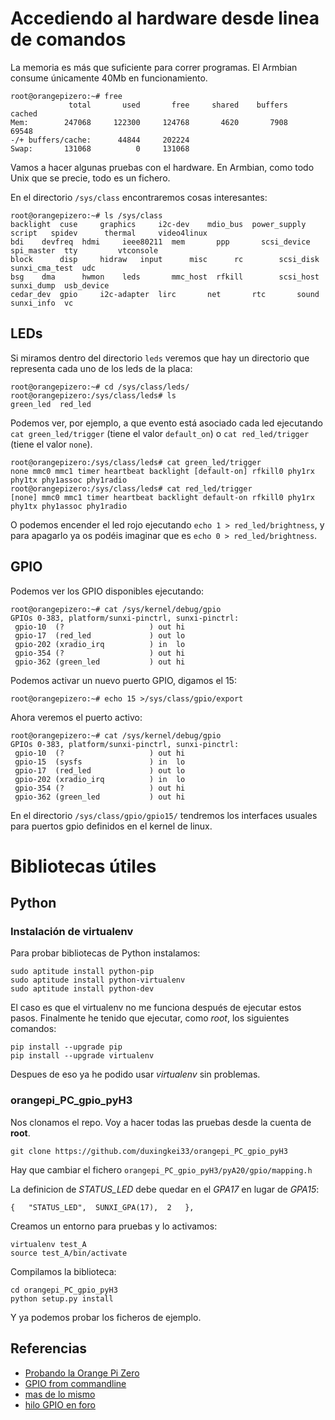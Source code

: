 # Accediendo al hardware desde linea de comandos

La memoria es más que suficiente para correr programas. El Armbian
consume únicamente 40Mb en funcionamiento.

~~~~
root@orangepizero:~# free
             total       used       free     shared    buffers     cached
Mem:        247068     122300     124768       4620       7908      69548
-/+ buffers/cache:      44844     202224
Swap:       131068          0     131068
~~~~

Vamos a hacer algunas pruebas con el hardware. En Armbian, como todo
Unix que se precie, todo es un fichero.

En el directorio `/sys/class` encontraremos cosas interesantes:

~~~~
root@orangepizero:~# ls /sys/class
backlight  cuse     graphics	 i2c-dev    mdio_bus  power_supply  script	 spidev		 thermal     video4linux
bdi	   devfreq  hdmi	 ieee80211  mem       ppp	    scsi_device  spi_master	 tty	     vtconsole
block	   disp     hidraw	 input	    misc      rc	    scsi_disk	 sunxi_cma_test  udc
bsg	   dma	    hwmon	 leds	    mmc_host  rfkill	    scsi_host	 sunxi_dump	 usb_device
cedar_dev  gpio     i2c-adapter  lirc	    net       rtc	    sound	 sunxi_info	 vc
~~~~

## LEDs

Si miramos dentro del directorio `leds` veremos que hay un directorio
que representa cada uno de los leds de la placa:

~~~~
root@orangepizero:~# cd /sys/class/leds/
root@orangepizero:/sys/class/leds# ls
green_led  red_led
~~~~

Podemos ver, por ejemplo, a que evento está asociado cada led ejecutando
`cat green_led/trigger` (tiene el valor `default_on`) o `cat
red_led/trigger` (tiene el valor `none`).

~~~~
root@orangepizero:/sys/class/leds# cat green_led/trigger 
none mmc0 mmc1 timer heartbeat backlight [default-on] rfkill0 phy1rx phy1tx phy1assoc phy1radio 
root@orangepizero:/sys/class/leds# cat red_led/trigger 
[none] mmc0 mmc1 timer heartbeat backlight default-on rfkill0 phy1rx phy1tx phy1assoc phy1radio 
~~~~

O podemos encender el led rojo ejecutando `echo 1 >
red_led/brightness`, y para apagarlo ya os podéis imaginar que es
`echo 0 > red_led/brightness`.

## GPIO

Podemos ver los GPIO disponibles ejecutando:

~~~~
root@orangepizero:~# cat /sys/kernel/debug/gpio
GPIOs 0-383, platform/sunxi-pinctrl, sunxi-pinctrl:
 gpio-10  (?                   ) out hi
 gpio-17  (red_led             ) out lo
 gpio-202 (xradio_irq          ) in  lo
 gpio-354 (?                   ) out hi
 gpio-362 (green_led           ) out hi
~~~~

Podemos activar un nuevo puerto GPIO, digamos el 15:

~~~~
root@orangepizero:~# echo 15 >/sys/class/gpio/export
~~~~

Ahora veremos el puerto activo:

~~~~
root@orangepizero:~# cat /sys/kernel/debug/gpio 
GPIOs 0-383, platform/sunxi-pinctrl, sunxi-pinctrl:
 gpio-10  (?                   ) out hi
 gpio-15  (sysfs               ) in  lo
 gpio-17  (red_led             ) out lo
 gpio-202 (xradio_irq          ) in  lo
 gpio-354 (?                   ) out hi
 gpio-362 (green_led           ) out hi
~~~~

En el directorio `/sys/class/gpio/gpio15/` tendremos los interfaces
usuales para puertos gpio definidos en el kernel de linux.

# Bibliotecas útiles

## Python

### Instalación de virtualenv 

Para probar bibliotecas de Python instalamos:

~~~~{bash}
sudo aptitude install python-pip
sudo aptitude install python-virtualenv
sudo aptitude install python-dev
~~~~

El caso es que el virtualenv no me funciona después de ejecutar estos
pasos. Finalmente he tenido que ejecutar, como _root_, los siguientes
comandos:

~~~~
pip install --upgrade pip
pip install --upgrade virtualenv
~~~~

Despues de eso ya he podido usar _virtualenv_ sin problemas.

### orangepi_PC_gpio_pyH3

Nos clonamos el repo. Voy a hacer todas las pruebas desde la cuenta de
__root__.

~~~~
git clone https://github.com/duxingkei33/orangepi_PC_gpio_pyH3
~~~~

Hay que cambiar el fichero `orangepi_PC_gpio_pyH3/pyA20/gpio/mapping.h`

La definicion de *STATUS_LED* debe quedar en el _GPA17_ en lugar de _GPA15_:

~~~~
{   "STATUS_LED",  SUNXI_GPA(17),  2   },
~~~~

Creamos un entorno para pruebas y lo activamos:

~~~~
virtualenv test_A
source test_A/bin/activate
~~~~

Compilamos la biblioteca:

~~~~
cd orangepi_PC_gpio_pyH3
python setup.py install
~~~~

Y ya podemos probar los ficheros de ejemplo.




## Referencias

* [Probando la Orange Pi Zero](http://harald.studiokubota.com/wordpress/index.php/2016/11/19/orange-pi-zero-neat/)
* [GPIO from commandline](http://falsinsoft.blogspot.com.es/2012/11/access-gpio-from-linux-user-space.html)
* [mas de lo mismo](http://www.emcraft.com/stm32f429discovery/controlling-gpio-from-linux-user-space)
* [hilo GPIO en foro](https://forum.armbian.com/index.php/topic/3084-orange-pi-zero-python-gpio-library/)

